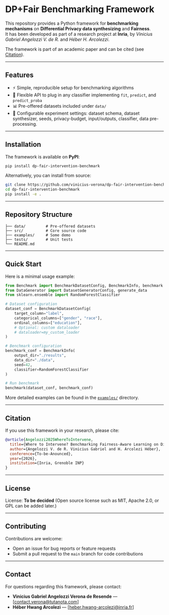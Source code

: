 # DP+Fair Benchmarking Framework

This repository provides a Python framework for **benchmarking mechanisms** on **Differential Privacy data synthesizing** and **Fairness**.  
It has been developed as part of a research project at **Inria**, by *Vinicius Gabriel Angelozzi V. de R.* and *Héber H. Arcolezzi*.  

The framework is part of an academic paper and can be cited (see [Citation](#citation)).  

---

## Features

- ⚡ Simple, reproducible setup for benchmarking algorithms  
- 🧩 Flexible API to plug in any classifier implementing `fit`, `predict`, and `predict_proba`  
- 📊 Pre-offered datasets included under `data/`  
- 🔬 Configurable experiment settings: dataset schema, dataset synthesizer, seeds, privacy-budget, input/outputs, classifier, data pre-processing.  

---

## Installation

The framework is available on **PyPI**:

```bash
pip install dp-fair-intervention-benchmark
````

Alternatively, you can install from source:

```bash
git clone https://github.com/vinicius-verona/dp-fair-intervention-benchmark.git
cd dp-fair-intervention-benchmark
pip install -e .
```

---

## Repository Structure

```
├── data/         # Pre-offered datasets
├── src/          # Core source code
├── examples/     # Some demo
├── tests/        # Unit tests
└── README.md
```

---

## Quick Start

Here is a minimal usage example:

```python
from Benchmark import BenchmarkDatasetConfig, BenchmarkInfo, benchmark
from DataGenerator import DatasetGeneratorConfig, generate_data
from sklearn.ensemble import RandomForestClassifier

# Dataset configuration
dataset_conf = BenchmarkDatasetConfig(
    target_column="label",
    categorical_columns=["gender", "race"],
    ordinal_columns=["education"],
    # Optional: custom dataloader
    # dataloader=my_custom_loader
)

# Benchmark configuration
benchmark_conf = BenchmarkInfo(
    output_dir="./results",
    data_dir="./data",
    seed=42,
    classifier=RandomForestClassifier
)

# Run benchmark
benchmark(dataset_conf, benchmark_conf)
```

More detailed examples can be found in the [`examples/`](examples/) directory.

---

## Citation

If you use this framework in your research, please cite:

```bibtex
@article{Angelozzi2025WhereToIntervene,
  title={Where to Intervene? Benchmarking Fairness-Aware Learning on Differentially Private Synthetic Tabular Data [Experiment, Analysis & Benchmark]},
  author={Angelozzi V. de R. Vinicius Gabriel and H. Arcolezi Héber},
  conference={To-be-Anounced},
  year={2026},
  institution={Inria, Grenoble INP}
}
```

---

## License

License: **To be decided**
(Open source license such as MIT, Apache 2.0, or GPL can be added later.)

---

## Contributing

Contributions are welcome:

* Open an issue for bug reports or feature requests
* Submit a pull request to the `main` branch for code contributions

---

## Contact

For questions regarding this framework, please contact:

* **Vinicius Gabriel Angelozzi Verona de Resende** — \[contact.verona@tutanota.com]
* **Héber Hwang Arcolezi** — \[heber.hwang-arcolezi@inria.fr]
